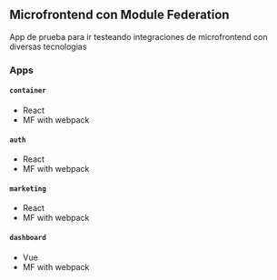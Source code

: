## Microfrontend con Module Federation

App de prueba para ir testeando integraciones de microfrontend con diversas tecnologias

### Apps

#### `container`

- React
- MF with webpack

#### `auth`

- React
- MF with webpack

#### `marketing`

- React
- MF with webpack

#### `dashboard`

- Vue
- MF with webpack
